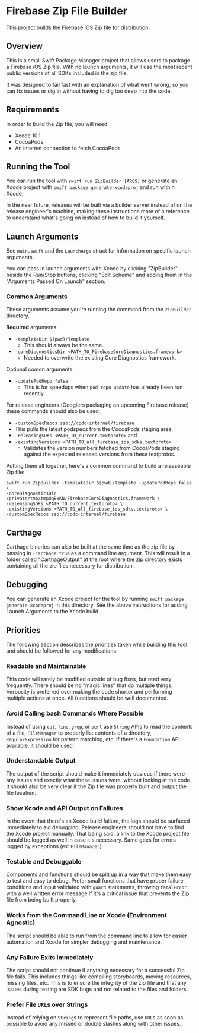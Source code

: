 # Firebase Zip File Builder

This project builds the Firebase iOS Zip file for distribution.

## Overview

This is a small Swift Package Manager project that allows users to package a Firebase iOS Zip file. With no launch
arguments, it will use the most recent public versions of all SDKs included in the zip file.

It was designed to fail fast with an explanation of what went wrong, so you can fix issues or dig in without having to dig
too deep into the code.

## Requirements

In order to build the Zip file, you will need:

- Xcode 10.1
- CocoaPods
- An internet connection to fetch CocoaPods

## Running the Tool

You can run the tool with `swift run ZipBuilder [ARGS]` or generate an Xcode project with
`swift package generate-xcodeproj` and run within Xcode.

In the near future, releases will be built via a builder server instead of on the release engineer's machine, making these
instructions more of a reference to understand what's going on instead of how to build it yourself.

## Launch Arguments

See `main.swift` and the `LaunchArgs` struct for information on specific launch arguments.

You can pass in launch arguments with Xcode by clicking "ZipBuilder" beside the Run/Stop buttons, clicking "Edit
Scheme" and adding them in the "Arguments Passed On Launch" section.

### Common Arguments

These arguments assume you're running the command from the `ZipBuilder` directory.

**Required** arguments:
- `-templateDir $(pwd)/Template`
  - This should always be the same.
- `-coreDiagnosticsDir <PATH_TO_FirebaseCoreDiagnostics.framework>`
  - Needed to overwrite the existing Core Diagnostics framework.

Optional comon arguments:
- `-updatePodRepo false`
  - This is for speedups when `pod repo update` has already been run recently.

For release engineers (Googlers packaging an upcoming Firebase release) these commands should also be used:
-  `-customSpecRepos sso://cpdc-internal/firebase`
  - This pulls the latest podspecs from the CocoaPods staging area.
- `-releasingSDKs <PATH_TO_current.textproto>` and
- `-existingVersions <PATH_TO_all_firebase_ios_sdks.textproto>`
  - Validates the version numbers fetched from CocoaPods staging against the expected released versions from these
    textprotos.

Putting them all together, here's a common command to build a releaseable Zip file:

```
swift run ZipBuilder -templateDir $(pwd)/Template -updatePodRepo false \
-coreDiagnosticsDir /private/tmp/tmpUqBxKN/FirebaseCoreDiagnostics.framework \
-releasingSDKs <PATH_TO_current.textproto> \
-existingVersions <PATH_TO_all_firebase_ios_sdks.textproto> \
-customSpecRepos sso://cpdc-internal/firebase
```

## Carthage

Carthage binaries can also be built at the same time as the zip file by passing in `-carthage true`
as a command line argument. This will result in a folder called "CarthageOutput" at the root where
the zip directory exists containing all the zip files necessary for distribution.

## Debugging

You can generate an Xcode project for the tool by running `swift package generate-xcodeproj` in this directory.
See the above instructions for adding Launch Arguments to the Xcode build.

## Priorities

The following section describes the priorities taken while building this tool and should be followed
for any modifications.

### Readable and Maintainable
This code will rarely be modified outside of bug fixes, but read very frequently. There should be no
"magic lines" that do multiple things. Verbosity is preferred over making the code shorter and
performing multiple actions at once. All functions should be well documented.

### Avoid Calling bash Commands Where Possible
Instead of using `cat`, `find`, `grep`, or `perl` use `String` APIs to read the contents of a file,
`FileManager` to properly list contents of a directory, `RegularExpression` for pattern matching,
etc. If there's a `Foundation` API available, it should be used.

### Understandable Output
The output of the script should make it immediately obvious if there were any issues and exactly
what those issues were, without looking at the code. It should also be very clear if the Zip file
was properly built and output the file location.

### Show Xcode and API Output on Failures
In the event that there's an Xcode build failure, the logs should be surfaced immediately to aid
debugging. Release engineers should not have to find the Xcode project manually. That being said, a
link to the Xcode project file should be logged as well in case it's necessary. Same goes for errors
logged by exceptions (ex: `FileManager`).

### Testable and Debuggable
Components and functions should be split up in a way that make them easy to test and easy to debug.
Prefer small functions that have proper failure conditions and input validated with `guard`
statements, throwing `fatalError` with a well written error message if it's a critical issue that
prevents the Zip file from being built properly.

### Works from the Command Line or Xcode (Environment Agnostic)
The script should be able to run from the command line to allow for easier automation and Xcode for
simpler debugging and maintenance.

### Any Failure Exits Immediately
The script should not continue if anything necessary for a successful Zip file fails. This includes
things like compiling storyboards, moving resources, missing files, etc. This is to ensure the
integrity of the zip file and that any issues during testing are SDK bugs and not related to the
files and folders.

### Prefer File `URL`s over Strings
Instead of relying on `String`s to represent file paths, use `URL`s as soon as possible to avoid any
missed or double slashes along with other issues.
